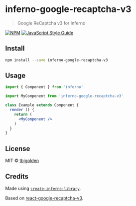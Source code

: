 # inferno-google-recaptcha-v3

> Google ReCaptcha v3 for Inferno

[![NPM](https://img.shields.io/npm/v/inferno-google-recaptcha-v3.svg)](https://www.npmjs.com/package/inferno-google-recaptcha-v3) [![JavaScript Style Guide](https://img.shields.io/badge/code_style-standard-brightgreen.svg)](https://standardjs.com)

## Install

```bash
npm install --save inferno-google-recaptcha-v3
```

## Usage

```jsx
import { Component } from 'inferno'

import MyComponent from 'inferno-google-recaptcha-v3'

class Example extends Component {
  render () {
    return (
      <MyComponent />
    )
  }
}
```

## License

MIT © [tbjgolden](https://github.com/tbjgolden)

## Credits

Made using [`create-inferno-library`](https://github.com/tbjgolden/create-inferno-library).

Based on [react-google-recaptcha-v3](https://github.com/t49tran/react-google-recaptcha-v3).
